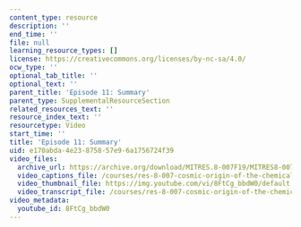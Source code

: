 ```yaml
---
content_type: resource
description: ''
end_time: ''
file: null
learning_resource_types: []
license: https://creativecommons.org/licenses/by-nc-sa/4.0/
ocw_type: ''
optional_tab_title: ''
optional_text: ''
parent_title: 'Episode 11: Summary'
parent_type: SupplementalResourceSection
related_resources_text: ''
resource_index_text: ''
resourcetype: Video
start_time: ''
title: 'Episode 11: Summary'
uid: e170abda-4e23-8758-57e9-6a1756724f39
video_files:
  archive_url: https://archive.org/download/MITRES.8-007F19/MITRES8-007F19_ep11_300k.mp4
  video_captions_file: /courses/res-8-007-cosmic-origin-of-the-chemical-elements-fall-2019/cb375c5bcad35a11a531ac1203af5546_8FtCg_bbdW0.vtt
  video_thumbnail_file: https://img.youtube.com/vi/8FtCg_bbdW0/default.jpg
  video_transcript_file: /courses/res-8-007-cosmic-origin-of-the-chemical-elements-fall-2019/9d13f4ac38b2b9417a531c9a0300a9c7_8FtCg_bbdW0.pdf
video_metadata:
  youtube_id: 8FtCg_bbdW0
---
```

